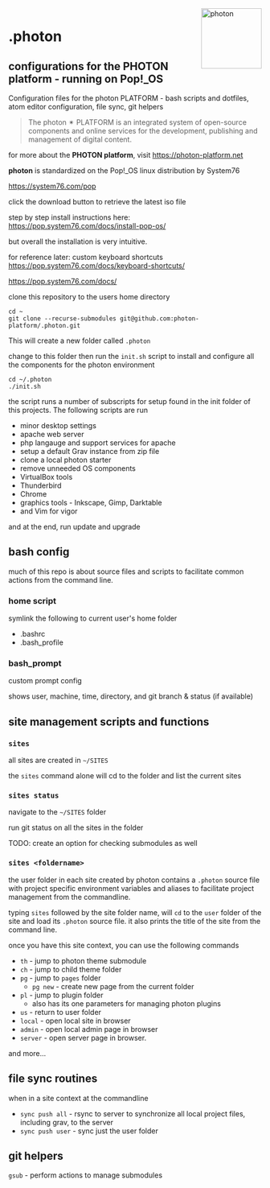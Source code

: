 <a href="https://photon-platform.net/">
    <img src="https://photon-platform.net/images/photon-logo-bg.png" alt="photon" title="photon" align="right" height="120" />
</a>

# .photon
## configurations for the PHOTON platform - running on Pop!_OS

Configuration files for the photon PLATFORM - bash scripts and dotfiles, atom editor configuration, file sync, git helpers

> The photon ✴ PLATFORM is an integrated system of open-source components and online services for the development, publishing and management of digital content.

for more about the **PHOTON platform**, visit https://photon-platform.net




**photon** is standardized on the Pop!_OS linux distribution by System76

https://system76.com/pop

click the download button to retrieve the latest iso file

step by step install instructions here:
https://pop.system76.com/docs/install-pop-os/

but overall the installation is very intuitive.

for reference later: custom keyboard shortcuts
https://pop.system76.com/docs/keyboard-shortcuts/

https://pop.system76.com/docs/


clone this repository to the users home directory
```
cd ~
git clone --recurse-submodules git@github.com:photon-platform/.photon.git
```

This will create a new folder called `.photon`

change to this folder then run the `init.sh` script to install and configure all the components for the photon environment

```
cd ~/.photon
./init.sh
```

the script runs a number of subscripts for setup found in the init folder of this projects. The following scripts are run

- minor desktop settings
- apache web server
- php langauge and support services for apache
- setup a default Grav instance from zip file
- clone a local photon starter
- remove unneeded OS components
- VirtualBox tools
- Thunderbird
- Chrome
- graphics tools - Inkscape, Gimp, Darktable
- and Vim for vigor

and at the end, run update and upgrade

## bash config
much of this repo is about source files and scripts to facilitate common actions from the command line.

### home script
symlink the following to current user's home folder
- .bashrc
- .bash_profile

### bash_prompt

custom prompt config

shows user, machine, time, directory, and git branch & status (if available)



## site management scripts and functions



### `sites`
all sites are created in `~/SITES`

the `sites` command alone will cd to the folder and list the current sites



### `sites status`
navigate to the `~/SITES` folder

run git status on all the sites in the folder

TODO: create an option for checking submodules as well

### `sites <foldername>`
the user folder in each site created by photon contains a `.photon` source file with project specific environment variables and aliases to facilitate project management from the commandline.

typing `sites` followed by the site folder name, will `cd` to the `user` folder of the site and load its `.photon` source file.
it also prints the title of the site from the command line.

once you have this site context, you can use the following commands

- `th` - jump to photon theme submodule
- `ch` - jump to child theme folder
- `pg` - jump to `pages` folder
  - `pg new` - create new page from the current folder
- `pl` - jump to plugin folder
  - also has its one parameters for managing photon plugins
- `us` - return to user folder
- `local` - open local site in browser
- `admin` - open local admin page in browser
- `server` - open server page in browser.

and more...

## file sync routines

when in a site context at the commandline

- `sync push all` - rsync to server to synchronize all local project files, including grav, to the server
- `sync push user` - sync just the user folder

## git helpers

`gsub` - perform actions to manage submodules
